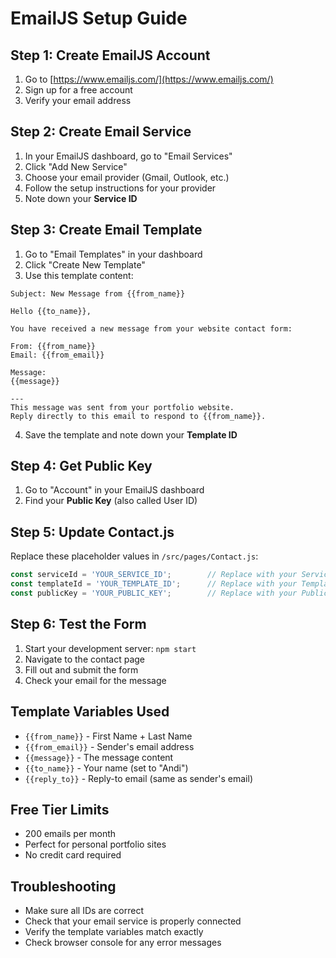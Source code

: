 # EmailJS Setup Guide

## Step 1: Create EmailJS Account
1. Go to [https://www.emailjs.com/](https://www.emailjs.com/)
2. Sign up for a free account
3. Verify your email address

## Step 2: Create Email Service
1. In your EmailJS dashboard, go to "Email Services"
2. Click "Add New Service"
3. Choose your email provider (Gmail, Outlook, etc.)
4. Follow the setup instructions for your provider
5. Note down your **Service ID**

## Step 3: Create Email Template
1. Go to "Email Templates" in your dashboard
2. Click "Create New Template"
3. Use this template content:

```
Subject: New Message from {{from_name}}

Hello {{to_name}},

You have received a new message from your website contact form:

From: {{from_name}}
Email: {{from_email}}

Message:
{{message}}

---
This message was sent from your portfolio website.
Reply directly to this email to respond to {{from_name}}.
```

4. Save the template and note down your **Template ID**

## Step 4: Get Public Key
1. Go to "Account" in your EmailJS dashboard
2. Find your **Public Key** (also called User ID)

## Step 5: Update Contact.js
Replace these placeholder values in `/src/pages/Contact.js`:

```javascript
const serviceId = 'YOUR_SERVICE_ID';        // Replace with your Service ID
const templateId = 'YOUR_TEMPLATE_ID';      // Replace with your Template ID  
const publicKey = 'YOUR_PUBLIC_KEY';        // Replace with your Public Key
```

## Step 6: Test the Form
1. Start your development server: `npm start`
2. Navigate to the contact page
3. Fill out and submit the form
4. Check your email for the message

## Template Variables Used
- `{{from_name}}` - First Name + Last Name
- `{{from_email}}` - Sender's email address
- `{{message}}` - The message content
- `{{to_name}}` - Your name (set to "Andi")
- `{{reply_to}}` - Reply-to email (same as sender's email)

## Free Tier Limits
- 200 emails per month
- Perfect for personal portfolio sites
- No credit card required

## Troubleshooting
- Make sure all IDs are correct
- Check that your email service is properly connected
- Verify the template variables match exactly
- Check browser console for any error messages

